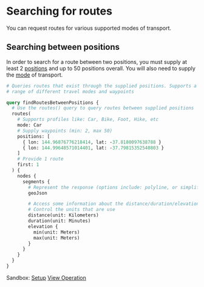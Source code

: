 # Searching for routes

You can request routes for various supported modes of transport.

## Searching between positions

In order to search for a route between two positions, you must supply at least 2
[positions](/reference/README.md#positioninput) and up to 50 positions overall.
You will also need to supply the
[mode](/reference/README.md#routesearchablemode) of transport.

```graphql
# Queries routes that exist through the supplied positions. Supports a wide
# range of different travel modes and waypoints

query findRoutesBetweenPositions {
  # Use the routes() query to query routes between supplied positions
  routes(
    # Supports profiles like: Car, Bike, Foot, Hike, etc
    mode: Car
    # Supply waypoints (min: 2, max 50)
    positions: [
      { lon: 144.96876776218414, lat: -37.8180097638788 }
      { lon: 144.99648571014401, lat: -37.79815352540803 }
    ]
    # Provide 1 route
    first: 1
  ) {
    nodes {
      segments {
        # Represent the response (options include: polyline, or simplify etc)
        geoJson

        # Access some information about the distance/duration/elevation
        # Control the units that are use
        distance(unit: Kilometers)
        duration(unit: Minutes)
        elevation {
          min(unit: Meters)
          max(unit: Meters)
        }
      }
    }
  }
}
```

Sandbox: [Setup](/topics/graphql/Apollo%20Sandbox/)
[View Operation](https://studio.apollographql.com/sandbox/explorer?explorerURLState=N4IgJg9gxgrgtgUwHYBcQC4QGIAEBFGBAJwEsEBnHIiGFCnFACwEMUcEAPE8tp6mAOaMGjBDnIwADpIA2ZMDkkRyJFCQhJyAOhwBlKUqIpKzHAHcSYBAB0kuIsyQCxEAGY4wJV6+LJeDgDcEGRw4CCsTJAUzZgBPJRJUcltbAEdCIlicV0SwACUaOnIAIQQUMwRkAAVlVXVNHGBbHBxcAFVyMSYxfiKACgBKHHTiLJQIYYys3voAIzKK5HEDOQQFJRU1DWSkFpnyPuaW1r0DCCNKSWocmXo5AGsEdBwAYWYiABocYpJHr4AxCAQFBfAASvwQXzKUCOLTCVmebyIsJO+mkMiyMXiEESxhwfTgiWeACYvnBmBwcABWAAMAxRGzq22eAG0US1gDgZBpngBGAAs-K0AE4AGwADgA7KLJdLibzxfyBV8ZKxngBaADMkq04oVNJpwulmql4vFOAAvuzGlyeTgBULhWL+eKqZLeTSHZ6VWqcFqdZLhXqqZqqcSqfyaeKaZrLSiALoo3BVagBSxiXlUQo2XbHHJEHh8o5DJq5lpIcL0UvHY6dASIJKNa0tXB5BBXCh+EQ9ChKTRiPoQSRbBqJKAyGAIxQQDFyJCQnDncQkOCyLxZaH0ss1nDOCAAKXIGhS25ruAAglAoBRKEfEDhEq5zuSRzhmLNCt2PNwUI5rwB6MAYAcEd-2CBAAlYepmxOF4NBQagQm6HAYCQVRKCYVg3yIMQYE6GDPB4P8ED6VDVGeABpEhuUQOgCy3HdjiAkD6lItCUGeABZRJaAoBjGPYW5INfasBLhRI2PInBOLKYhyH4sTyQ4SSOOk2T6Jgq1TzjbctJaLSLRAC0gA)
